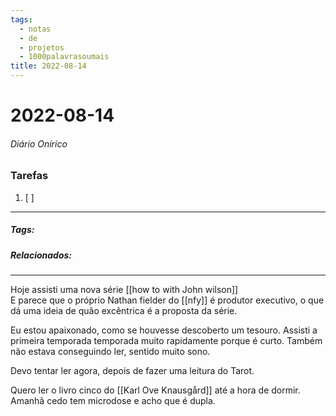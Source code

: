 ```yaml
---
tags:
  - notas
  - de
  - projetos
  - 1000palavrasoumais
title: 2022-08-14  
---
```


# 2022-08-14  

###### Diário Onírico

>

### Tarefas

1. [ ]  

---

##### Tags:

##### Relacionados: 

---

Hoje assisti uma nova série [[how to with John wilson]]  
E parece que o próprio Nathan fielder do [[nfy]] é produtor executivo, o que dá uma ideia de quão excêntrica é a proposta da série.

Eu estou apaixonado, como se houvesse descoberto um tesouro. Assisti a primeira temporada temporada muito rapidamente porque é curto. Também não estava conseguindo ler, sentido muito sono.

Devo tentar ler agora, depois de fazer uma leitura do Tarot.

Quero ler o livro cinco do [[Karl Ove Knausgård]] até a hora de dormir.  
Amanhã cedo tem microdose e acho que é dupla.
